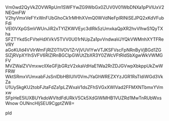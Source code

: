 Vm0wd2QyVkZOVWRpUm1SWFYwZG9WbGx0ZUV0V01WbDNXa1pPVlUxV2NEQmFW
V2hyVmxVeFYxWnFUbGhoCk1rMHhXVmQ0WVdNeFpIRlNiSEJPQ2xKdVFubFdi
VEI0VXpGSmVWUnJiR2xTYlZKWVEyc3dlRk5zUmxkaQpXR2hvVlhwS1QyTXha
SFZTYkdScFVteHdXVkV5TVV0U01rNUpZa1pvVndwaVJYQkVWMnhXYTFReVRY
aGoKUld4VVlrWmFjRlZ0TlVOV1ZrVjVUVlYwVTJKSFVscFpNRnByVjBGd1ZG
SlZjRVpXYlhSVFV6RlZlRnBGClpGWUtZbXR3Y0ZWcVFtRldSbXgwWkVWMGFV
MVZWalZVVmxwcllXeGFjbGRzV2xkaVdHaE1Wa2RrZDJGVwpXbkppUkZwWFRW
WktSRmxVUmxabFJsSnlDbHBIUlV0VmJYaGhWREZXYzJGR1RsTldiWGd3VkZa
U1UySkgKU2tobFJtaFdZa1pLZWxaV1dsZFhSVGxXWlVad2FFMXNTbmxYVmxw
SFpHeE5lUXBUYkdoWVltdFdURkV5Ck5XdGlWMHB1VUZRd1MwTnRUbWxsWnow
OUNncHljSEU9CgptZW8=

pld